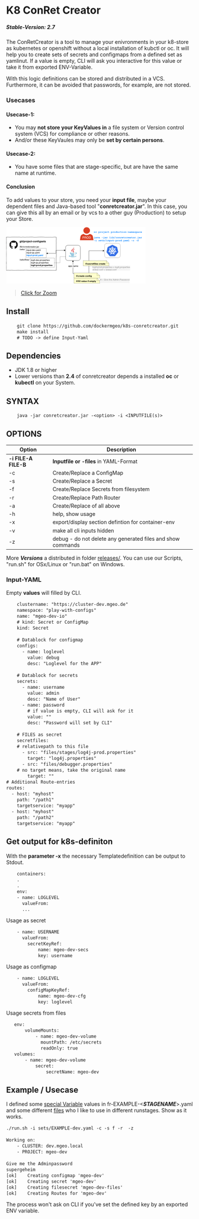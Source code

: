 # K8 ConRet Creator


##### Stable-Version: 2.7

The ConRetCreator is a tool to manage your enivronments in your k8-store as kubernetes or openshift without a 
local installation of kubctl or oc.
It will help you to create sets of secrets and configmaps from a defined set as yamlinut.
If a value is empty, CLI will ask you interactive for this value or take it from exported ENV-Variable. 

With this logic definitions can be stored and distributed in a VCS. Furthermore, it can be avoided that passwords, for example, are not stored.

### Usecases

#### Usecase-1:
- You may **not store your KeyValues in** a file system or Version control system (VCS) for compliance or other reasons. 
- And/or these KeyVaules may only be **set by certain persons**.

#### Usecase-2:
- You have some files that are stage-specific, but are have the same name at runtime.

#### Conclusion
To add values to your store, you need your **input file**, maybe your dependent files and Java-based tool "**conretcreator.jar**". 
In this case, you can give this all by an email or by vcs to a other guy (Production) to setup your Store.

[![ConRetCreator](docs/conretcreator_small.png)](docs/conretcreator.png)

>[Click for Zoom](docs/conretcreator.png)


## Install
```
    git clone https://github.com/dockermgeo/k8s-conretcreator.git
    make install
    # TODO -> define Input-Yaml
```

## Dependencies
- JDK 1.8 or higher
- Lower versions than **2.4** of conretcreator depends a installed **oc** or **kubectl** on your System.   

## SYNTAX
``` 
    java -jar conretcreator.jar -<option> -i <INPUTFILE(s)>
```

## OPTIONS


| Option        | Description |
| ------------- |-------------| 
| **-i FILE-A FILE-B**      | **Inputfile or -files** in YAML-Format |
| -c      | Create/Replace a ConfigMap |
| -s      | Create/Replace a Secret  |
| -f      | Create/Replace Secrets from filesystem |
| -r      | Create/Replace Path Router |
| -a      | Create/Replace of all above |
| -h      | help, show usage|
| -x      | export/display section defintion for container-env |
| -v      | make all cli inputs hidden |
| -z      | debug - do not delete any generated files and show commands |



More ***Versions*** a distributed in folder [releases/](releases/). 
You can use our Scripts, "run.sh" for OSx/Linux or "run.bat" on Windows.


### Input-YAML

Empty **values** will filled by CLI.

```
    clustername: "https://cluster-dev.mgeo.de"
    namespace: "play-with-configs"
    name: "mgeo-dev-io"
    # kind: Secret or ConfigMap
    kind: Secret
    
    # Datablock for configmap
    configs:
      - name: loglevel
        value: debug
        desc: "Loglevel for the APP"
    
    # Datablock for secrets
    secrets:
      - name: username
        value: admin
        desc: "Name of User"
      - name: password
        # if value is empty, CLI will ask for it
        value: ""
        desc: "Password will set by CLI"

    # FILES as secret
    secretfiles:
    # relativepath to this file
      - src: "files/stages/log4j-prod.properties"
        target: "log4j.properties"
      - src: "files/debugger.properties"
    # no target means, take the original name
        target: ""
# Additional Route-entries
routes:
  - host: "myhost"
    path: "/path1"
    targetservice: "myapp"
  - host: "myhost"
    path: "/path2"
    targetservice: "myapp"
```

## Get output for k8s-definiton 

With the **parameter -x** the necessary Templatedefinition can be output to Stdout.

```
    containers:
    .
    .
    env:
    - name: LOGLEVEL
      valueFrom:
      ... 
```

Usage as secret
```
    - name: USERNAME
      valueFrom:
        secretKeyRef:
            name: mgeo-dev-secs
            key: username
```

Usage as configmap
```
    - name: LOGLEVEL
      valueFrom:
        configMapKeyRef:
            name: mgeo-dev-cfg
            key: loglevel
```

Usage secrets from files
 ```
    env:
        volumeMounts:
            - name: mgeo-dev-volume
              mountPath: /etc/secrets
              readOnly: true
    volumes:
        - name: mgeo-dev-volume
            secret:
                secretName: mgeo-dev

 ```
 
 
 
## Example / Usecase

I defined some [special Variable](src/main/resources/) values in fr-EXAMPLE-<***STAGENAME***>.yaml and some different [files](src/main/resources/files) who I like to use in different runstages.
Show as it works.

```
./run.sh -i sets/EXAMPLE-dev.yaml -c -s f -r  -z 

Working on:
	- CLUSTER: dev.mgeo.local
	- PROJECT: mgeo-dev

Give me the Adminpassword
supergeheim
[ok]	Creating configmap 'mgeo-dev'
[ok]	Creating secret 'mgeo-dev'
[ok]	Creating filesecret 'mgeo-dev-files'
[ok]	Creating Routes for 'mgeo-dev'

```

The process won't ask on CLI if you've set the defined key by an exported ENV variable. 
